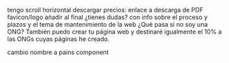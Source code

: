 tengo scroll horizontal
descargar precios: enlace a descarga de PDF
favicon/logo
añadir al final ¿tienes dudas? con info sobre el proceso y plazos y el tema de mantenimiento de la web
¿Qué pasa si no soy una ONG? También puedo crear tu página web y destinaré igualmente el 10% a las ONGs cuyas páginas he creado.

cambio nombre a pains component
